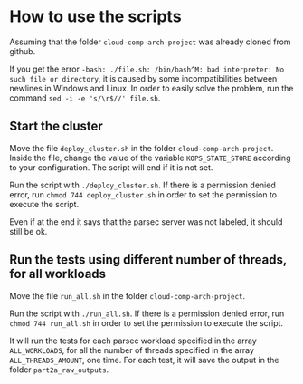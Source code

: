 # How to use the scripts

Assuming that the folder `cloud-comp-arch-project` was already cloned from github.

If you get the error `-bash: ./file.sh: /bin/bash^M: bad interpreter: No such file or directory`, it is caused by some incompatibilities between newlines in Windows and Linux. In order to easily solve the problem, run the command `sed -i -e 's/\r$//' file.sh`.

## Start the cluster

Move the file `deploy_cluster.sh` in the folder `cloud-comp-arch-project`. \
Inside the file, change the value of the variable `KOPS_STATE_STORE` according to your configuration. The script will end if it is not set.

Run the script with `./deploy_cluster.sh`. If there is a permission denied error, run `chmod 744 deploy_cluster.sh` in order to set the permission to execute the script.

Even if at the end it says that the parsec server was not labeled, it should still be ok.

## Run the tests using different number of threads, for all workloads

Move the file `run_all.sh` in the folder `cloud-comp-arch-project`.

Run the script with `./run_all.sh`. If there is a permission denied error, run `chmod 744 run_all.sh` in order to set the permission to execute the script.

It will run the tests for each parsec workload specified in the array `ALL_WORKLOADS`, for all the number of threads specified in the array `ALL_THREADS_AMOUNT`, one time. For each test, it will save the output in the folder `part2a_raw_outputs`.